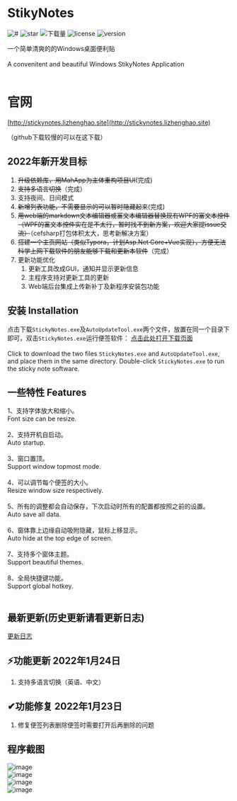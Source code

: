 # StikyNotes

![#](https://img.shields.io/badge/building-pass-brightgreen)
![star](https://img.shields.io/github/stars/li-zheng-hao/StikyNotes)
![下载量](https://img.shields.io/github/downloads/li-zheng-hao/StikyNotes/total)
![license](https://img.shields.io/github/license/li-zheng-hao/StikyNotes)
![version](https://img.shields.io/github/v/release/li-zheng-hao/StikyNotes)

一个简单清爽的的Windows桌面便利贴</br></br>
A convenitent and beautiful Windows StikyNotes Application </br></br>

# 官网

[http://stickynotes.lizhenghao.site](http://stickynotes.lizhenghao.site)

（github下载较慢的可以在这下载）

## 2022年新开发目标

1. ~~升级依赖库，用MahApp为主体重构项目UI~~(完成)
2. ~~支持多语言切换~~（完成）
3. 支持夜间、日间模式
4. ~~新增列表功能，不需要显示的可以暂时隐藏起来~~(完成)
5. ~~用web端的markdown文本编辑器或富文本编辑器替换现有WPF的富文本控件（WPF的富文本控件实在是不太行，暂时找不到新方案，欢迎大家提issue交流）~~（cefsharp打包体积太大，思考新解决方案）
6. ~~搭建一个主页网站（类似Typora，计划Asp.Net Core+Vue实现），方便无法科学上网下载软件的朋友能够下载和更新本软件~~（完成）
7. 更新功能优化
   1. 更新工具改成GUI，通知并显示更新信息
   2. 主程序支持对更新工具的更新
   3. Web端后台集成上传新补丁及新程序安装包功能


## 安装 Installation

点击下载`StickyNotes.exe`及`AutoUpdateTool.exe`两个文件，放置在同一个目录下即可，双击`StickyNotes.exe`运行便签软件：
[点击此处打开下载页面](https://github.com/li-zheng-hao/StikyNotes/releases)</br></br>
Click to download the two files `StickyNotes.exe` and `AutoUpdateTool.exe`, and place them in the same directory. Double-click `StickyNotes.exe` to run the sticky note software.

## 一些特性 Features</br>

1、支持字体放大和缩小。</br>
Font size can be resize.</br></br>
2、支持开机自启动。</br>
Auto startup.</br></br>
3、窗口置顶。</br>
Support window topmost mode.</br></br>
4、可以调节每个便签的大小。</br>
Resize window size respectively.</br></br>
5、所有的调整都会自动保存，下次启动时所有的配置都按照之前的设置。</br>
Auto save all data.</br></br>
6、窗体靠上边缘自动吸附隐藏，鼠标上移显示。</br>
Auto hide at the top edge of screen.</br></br>
7、支持多个窗体主题。</br>
Support beautiful themes.</br></br>
8、全局快捷键功能。</br>
Support global hotkey.</br></br>

## 最新更新(历史更新请看更新日志)

[更新日志](更新日志.md)

## ⚡功能更新 2022年1月24日

1. 支持多语言切换（英语、中文）

## ✔功能修复 2022年1月23日

1. 修复便签列表删除便签时需要打开后再删除的问题



## 程序截图

![image](https://github.com/li-zheng-hao/StikyNotes/raw/master/Doc/ScreenShot1.png)</br>
![image](https://github.com/li-zheng-hao/StikyNotes/raw/master/Doc/ScreenShot2.png)</br>
![image](https://github.com/li-zheng-hao/StikyNotes/raw/master/Doc/ScreenShot3.png)</br>
![image](https://github.com/li-zheng-hao/StikyNotes/raw/master/Doc/taskbar.png)</br>

